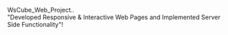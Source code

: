 WsCube_Web_Project..
<br>
"Developed Responsive & Interactive Web Pages and Implemented Server Side Functionality"!
